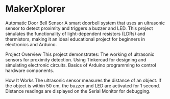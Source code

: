 # MakerXplorer
Automatic Door Bell Sensor
A smart doorbell system that uses an ultrasonic sensor to detect proximity and triggers a buzzer and LED. This project simulates the functionality of light-dependent resistors (LDRs) and thermistors, making it an ideal educational project for beginners in electronics and Arduino.

Project Overview
This project demonstrates:
The working of ultrasonic sensors for proximity detection.
Using Tinkercad for designing and simulating electronic circuits.
Basics of Arduino programming to control hardware components.

How It Works
The ultrasonic sensor measures the distance of an object.
If the object is within 50 cm, the buzzer and LED are activated for 1 second.
Distance readings are displayed on the Serial Monitor for debugging.
